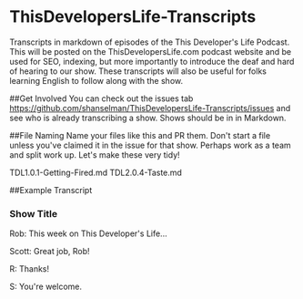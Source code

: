 ThisDevelopersLife-Transcripts
==============================

Transcripts in markdown of episodes of the This Developer's Life Podcast. This will be posted on the ThisDevelopersLife.com podcast website and be used for SEO, indexing, but more importantly to introduce the deaf and hard of hearing to our show. These transcripts will also be useful for folks learning English to follow along with the show.

##Get Involved
You can check out the issues tab https://github.com/shanselman/ThisDevelopersLife-Transcripts/issues and see who is already transcribing a show. Shows should be in in Markdown. 

##File Naming
Name your files like this and PR them. Don't start a file unless you've claimed it in the issue for that show. Perhaps work as a team and split work up. Let's make these very tidy!

TDL1.0.1-Getting-Fired.md
TDL2.0.4-Taste.md

##Example Transcript


### Show Title

Rob: This week on This Developer's Life...

Scott: Great job, Rob!

R: Thanks!

S: You're welcome.


